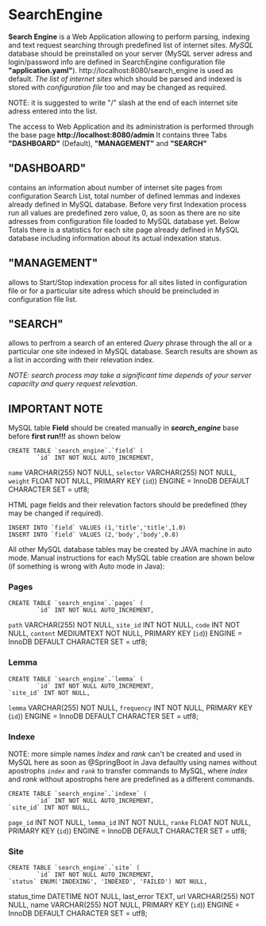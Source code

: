 # SearchEngine

**Search Engine** is a Web Application allowing to perform parsing, indexing and text request searching through predefined list of internet sites.
_MySQL_ database should be preinstalled on your server (MySQL server adress and login/password info are defined in SearchEngine configuration file **"application.yaml"**).
http://localhost:8080/search_engine is used as default.
_The list of internet sites_ which should be parsed and indexed is stored with _configuration file_ too and may be changed as required.

NOTE: it is suggested to write "/" slash at the end of each internet site adress entered into the list.

The access to Web Application and its administration is performed through the base page **http://localhost:8080/admin**
It contains three Tabs **"DASHBOARD"** (Default), **"MANAGEMENT"** and **"SEARCH"**

## "DASHBOARD"
contains an information about number of internet site pages from configuration Search List, total number of defined lemmas and indexes already defined in MySQL database.
Before very first Indexation process run all values are predefined zero value, 0, as soon as there are no site adresses from configuration file loaded to MySQL database yet.
Below Totals there is a statistics for each site page already defined in MySQL database including information about its actual indexation status.

## "MANAGEMENT"
allows to Start/Stop indexation process for all sites listed in configuration file or for a particular site adress which should be preincluded in configuration file list.

## "SEARCH"
allows to perfrom a search of an entered _Query_ phrase through the all or a particular one site indexed in MySQL database.
Search results are shown as a list in according with their relevation index.

_NOTE: search process may take a significant time depends of your server capacilty and query request relevation._

## IMPORTANT NOTE
MySQL table **Field** should be created manually in _**search_engine**_ base before **first run!!!** as shown below

    CREATE TABLE `search_engine`.`field` (
            `id` INT NOT NULL AUTO_INCREMENT,
  `name` VARCHAR(255) NOT NULL,
  `selector` VARCHAR(255) NOT NULL,
            `weight` FLOAT NOT NULL,
    PRIMARY KEY (`id`))
    ENGINE = InnoDB
    DEFAULT CHARACTER SET = utf8;

HTML page fields and their relevation factors should be predefined (they may be changed if required).

    INSERT INTO `field` VALUES (1,'title','title',1.0)
    INSERT INTO `field` VALUES (2,'body','body',0.8)
    
All other MySQL database tables may be created by JAVA machine in auto mode.
Manual instructions for each MySQL table creation are shown below (if something is wrong with Auto mode in Java):

### Pages

    CREATE TABLE `search_engine`.`pages` (
            `id` INT NOT NULL AUTO_INCREMENT,
  `path` VARCHAR(255) NOT NULL,
    `site_id` INT NOT NULL,
  `code` INT NOT NULL,
            `content` MEDIUMTEXT NOT NULL,
    PRIMARY KEY (`id`))
    ENGINE = InnoDB
    DEFAULT CHARACTER SET = utf8;
    
### Lemma

    CREATE TABLE `search_engine`.`lemma` (
            `id` INT NOT NULL AUTO_INCREMENT,
    `site_id` INT NOT NULL,
  `lemma` VARCHAR(255) NOT NULL,
            `frequency` INT NOT NULL,
    PRIMARY KEY (`id`))
    ENGINE = InnoDB
    DEFAULT CHARACTER SET = utf8;
    
### Indexe
NOTE: more simple names _Index_ and _rank_ can't be created and used in MySQL here as soon as @SpringBoot in Java defaultly using names without apostrophs _`index`_ and _`rank`_
to transfer commands to MySQL, where _index_ and _rank_ without apostrophs here are predefined as a different commands.

    CREATE TABLE `search_engine`.`indexe` (
            `id` INT NOT NULL AUTO_INCREMENT,
    `site_id` INT NOT NULL,
  `page_id` INT NOT NULL,
            `lemma_id` INT NOT NULL,
    `ranke` FLOAT NOT NULL,
    PRIMARY KEY (`id`))
    ENGINE = InnoDB
    DEFAULT CHARACTER SET = utf8;
    
### Site

    CREATE TABLE `search_engine`.`site` (
            `id` INT NOT NULL AUTO_INCREMENT,
    `status` ENUM('INDEXING', 'INDEXED', 'FAILED') NOT NULL,
  status_time DATETIME NOT NULL,
            last_error TEXT,
    url VARCHAR(255) NOT NULL,
    name VARCHAR(255) NOT NULL,
    PRIMARY KEY (`id`))
    ENGINE = InnoDB
    DEFAULT CHARACTER SET = utf8;

